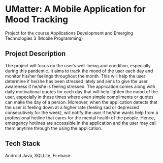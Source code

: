 # UMatter: A Mobile Application for Mood Tracking
Project for the course Applications Development and Emerging Technologies 3 (Mobile Programming)

## Project Description

The project will focus on the user’s well-being and condition, especially during this pandemic. It aims to track the mood of the user each day and monitor his/her feelings throughout the month. This will help the user determine if he/she has been stressed lately and aims to give the user awareness if he/she is feeling stressed. The application comes along with daily motivational quotes for each day that will help lighten the mood of the user, especially in these times where even simple compliments or quotes can make the day of a person. Moreover, when the application detects that the user is feeling down at a higher rate (feeling sad or depressed consecutively for the week), will notify the user if he/she wants help from a professional hotline that cares for the mental health of the people. Hence, emergency hotlines are accessible in the application and the user may call them anytime through the using the application.

## Tech Stack

Android Java, SQLLite, Firebase
